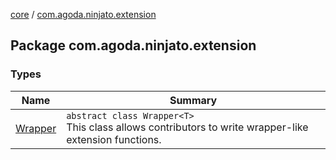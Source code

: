 [core](../index.md) / [com.agoda.ninjato.extension](./index.md)

## Package com.agoda.ninjato.extension

### Types

| Name | Summary |
|---|---|
| [Wrapper](-wrapper/index.md) | `abstract class Wrapper<T>`<br>This class allows contributors to write wrapper-like extension functions. |
